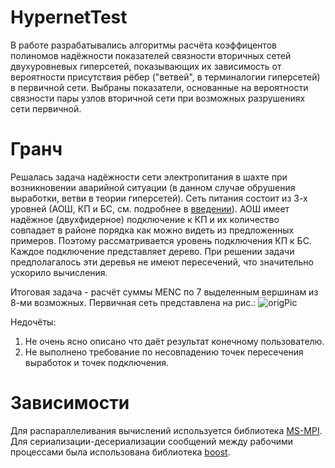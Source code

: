 # HypernetTest

В работе разрабатывались алгоритмы расчёта коэффицентов полиномов надёжности показателей связности вторичных сетей двухуровневых гиперсетей, показывающих их зависимость от вероятности присутствия рёбер ("ветвей", в терминалогии гиперсетей) в первичной сети. Выбраны показатели, основанные на вероятности связности пары узлов вторичной сети при возможных разрушениях сети первичной.

# Гранч

Решалась задача надёжности сети электропитания в шахте при возникновении аварийной ситуации (в данном случае обрушения выработки, ветви в теории гиперсетей). Сеть питания состоит из 3-х уровней (АОШ, КП и БС, см. подробнее в [введении](https://github.com/ArtemKalney/HypernetTest/blob/master/documents/%D0%93%D1%80%D0%B0%D0%BD%D1%87/%D0%92%D0%B2%D0%B5%D0%B4%D0%B5%D0%BD%D0%B8%D0%B5_v2.docx)). АОШ имеет надёжное (двухфидерное) подключение к КП и их количество совпадает в районе порядка как можно видеть из предложенных примеров. Поэтому рассматривается уровень подключения КП к БС. Каждое подключение представляет дерево. При решении задачи предполагалось эти деревья не имеют пересечений, что значительно ускорило вычисления. 

Итоговая задача - расчёт суммы MENC по 7 выделенным вершинам из 8-ми возможных. Первичная сеть представлена на рис.:
![origPic](https://user-images.githubusercontent.com/22174649/126031578-92453858-9c19-4d8b-b894-8169ae854b6e.png)

Недочёты:
1. Не очень ясно описано что даёт результат конечному пользователю.
2. Не выполнено требование по несовпадению точек пересечения выработок и точек подключения.


# Зависимости

Для распараллеливания вычислений используется библиотека [MS-MPI](https://docs.microsoft.com/en-us/message-passing-interface/microsoft-mpi?redirectedfrom=MSDN). Для сериализации-десериализации сообщений между рабочими процессами была использована библиотека [boost](https://nuwen.net/mingw.html).

